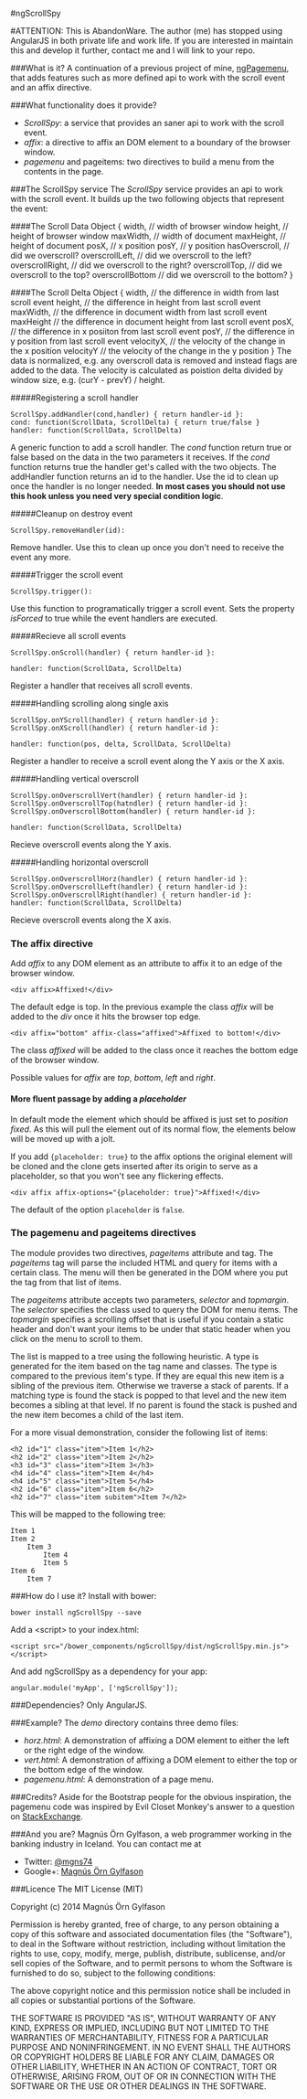 #ngScrollSpy

#ATTENTION: This is AbandonWare. The author (me) has stopped using AngularJS in both private life and work life. If you are interested in maintain this and develop it further, contact me and I will link to your repo.

###What is it?
A continuation of a previous project of mine, [ngPagemenu](https://github.com/mg/ngPagemenu), that adds features such as more defined api to work with the scroll event and an affix directive.

###What functionality does it provide?

+ *ScrollSpy*: a service that provides an saner api to work with the scroll event.
+ *affix*: a directive to affix an DOM element to a boundary of the browser window.
+ *pagemenu* and pageitems: two directives to build a menu from the contents in the page.

###The ScrollSpy service
The *ScrollSpy* service provides an api to work with the scroll event. It builds up the two following objects that represent the event:

####The Scroll Data Object
    {
        width,              // width of browser window
        height,             // height of browser window
        maxWidth,           // width of document
        maxHeight,          // height of document
        posX,               // x position
        posY,               // y position
        hasOverscroll,      // did we overscroll?
        overscrollLeft,     // did we overscroll to the left?
        overscrollRight,    // did we overscroll to the right?
        overscrollTop,      // did we overscroll to the top?
        overscrollBottom    // did we overscroll to the bottom?
    }

####The Scroll Delta Object
    {
        width,      // the difference in width from last scroll event
        height,     // the difference in height from last scroll event
        maxWidth,   // the difference in document width from last scroll event
        maxHeight   // the difference in document height from last scroll event
        posX,       // the difference in x posiiton from last scroll event
        posY,       // the difference in y position from last scroll event
        velocityX,  // the velocity of the change in the x position
        velocityY   // the velocity of the change in the y position
    }
The data is normalized, e.g. any overscroll data is removed and instead flags are added to the data. The velocity is calculated as poistion delta divided by window size, e.g. (curY - prevY) / height.

#####Registering a scroll handler

    ScrollSpy.addHandler(cond,handler) { return handler-id }:
    cond: function(ScrollData, ScrollDelta) { return true/false }
    handler: function(ScrollData, ScrollDelta)

A generic function to add a scroll handler. The *cond* function return true or false based on the data in the two parameters it receives. If the *cond* function returns true the handler get's called with the two objects. The addHandler function returns an id to the handler. Use the id to clean up once the handler is no longer needed. **In most cases you should not use this hook unless you need very special condition logic**.

#####Cleanup on destroy event

    ScrollSpy.removeHandler(id):

Remove handler. Use this to clean up once you don't need to receive the event any more.

#####Trigger the scroll event

    ScrollSpy.trigger(): 

Use this function to programatically trigger a scroll event. Sets the property *isForced* to true while the event handlers are executed.

#####Recieve all scroll events

    ScrollSpy.onScroll(handler) { return handler-id }:
    
    handler: function(ScrollData, ScrollDelta)

Register a handler that receives all scroll events.

#####Handling scrolling along single axis

    ScrollSpy.onYScroll(handler) { return handler-id }:
    ScrollSpy.onXScroll(handler) { return handler-id }:
    
    handler: function(pos, delta, ScrollData, ScrollDelta)

Register a handler to receive a scroll event along the Y axis or the X axis.

#####Handling vertical overscroll

    ScrollSpy.onOverscrollVert(handler) { return handler-id }:
    ScrollSpy.onOverscrollTop(hatndler) { return handler-id }:
    ScrollSpy.onOverscrollBottom(handler) { return handler-id }:
    
    handler: function(ScrollData, ScrollDelta)

Recieve overscroll events along the Y axis.

#####Handling horizontal overscroll

    ScrollSpy.onOverscrollHorz(handler) { return handler-id }:
    ScrollSpy.onOverscrollLeft(handler) { return handler-id }:
    ScrollSpy.onOverscrollRight(handler) { return handler-id }:
    handler: function(ScrollData, ScrollDelta)

Recieve overscroll events along the X axis.

### The affix directive
Add *affix* to any DOM element as an attribute to affix it to an edge of the browser window. 

    <div affix>Affixed!</div>

The default edge is top. In the previous example the class *affix* will be added to the *div* once it hits the browser top edge.

    <div affix="bottom" affix-class="affixed">Affixed to bottom!</div>

The class *affixed* will be added to the class once it reaches the bottom edge of the browser window.

Possible values for *affix* are *top*, *bottom*, *left* and *right*.

#### More fluent passage by adding a *placeholder*
In default mode the element which should be affixed is just set to *position fixed*.
As this will pull the element out of its normal flow, the elements below will be
moved up with a jolt.

If you add `{placeholder: true}` to the affix options the original element will be cloned
and the clone gets inserted after its origin to serve as a placeholder, so that you
won't see any flickering effects.

    <div affix affix-options="{placeholder: true}">Affixed!</div>

The default of the option `placeholder` is `false`.

### The pagemenu and pageitems directives
The module provides two directives, *pageitems* attribute and *<pagemenu>* tag. The *pageitems* tag will parse the included HTML and query for items with a certain class. The menu will then be generated in the DOM where you put the *<pagemenu>* tag from that list of items. 

The *pageitems* attribute accepts two parameters, *selector* and *topmargin*. The *selector* specifies the class used to query the DOM for menu items. The *topmargin* specifies a scrolling offset that is useful if you contain a static header and don't want your items to be under that static header when you click on the menu to scroll to them.

The list is mapped to a tree using the following heuristic. A type is generated for the item based on the tag name and classes. The type is compared to the previous item's type. If they are equal this new item is a sibling of the previous item. Otherwise we traverse a stack of parents. If a matching type is found the stack is popped to that level and the new item becomes a sibling at that level. If no parent is found the stack is pushed and the new item becomes a child of the last item.

For a more visual demonstration, consider the following list of items:

    <h2 id="1" class="item">Item 1</h2>
    <h2 id="2" class="item">Item 2</h2>
    <h3 id="3" class="item">Item 3</h3>
    <h4 id="4" class="item">Item 4</h4>
    <h4 id="5" class="item">Item 5</h4>
    <h2 id="6" class="item">Item 6</h2>
    <h2 id="7" class="item subitem">Item 7</h2>

This will be mapped to the following tree:

    Item 1
    Item 2
        Item 3
            Item 4
            Item 5
    Item 6
        Item 7

###How do I use it?
Install with bower:

    bower install ngScrollSpy --save

Add a &lt;script&gt; to your index.html:

    <script src="/bower_components/ngScrollSpy/dist/ngScrollSpy.min.js"></script>

And add ngScrollSpy as a dependency for your app:

    angular.module('myApp', ['ngScrollSpy']);

###Dependencies?
Only AngularJS.

###Example?
The *demo* directory contains three demo files:

+ *horz.html*: A demonstration of affixing a DOM element to either the left or the right edge of the window.
+ *vert.html*: A demonstration of affixing a DOM element to either the top or the bottom edge of the window.
+ *pagemenu.html*: A demonstration of a page menu.

###Credits?
Aside for the Bootstrap people for the obvious inspiration, the pagemenu code was inspired by Evil Closet Monkey's answer to a question on [StackExchange](http://stackoverflow.com/questions/17470370/how-to-implement-a-scrollspy-in-angular-js-the-right-way).

###And you are?
Magnús Örn Gylfason, a web programmer working in the banking industry in Iceland. You can contact me at

+ Twitter: [@mgns74](https://www.twitter.com/mgns74)
+ Google+: [Magnús Örn Gylfason](https://plus.google.com/u/0/+MagnúsÖrnGylfason/posts)

###Licence
The MIT License (MIT)

Copyright (c) 2014 Magnús Örn Gylfason

Permission is hereby granted, free of charge, to any person obtaining a copy
of this software and associated documentation files (the "Software"), to deal
in the Software without restriction, including without limitation the rights
to use, copy, modify, merge, publish, distribute, sublicense, and/or sell
copies of the Software, and to permit persons to whom the Software is
furnished to do so, subject to the following conditions:

The above copyright notice and this permission notice shall be included in all
copies or substantial portions of the Software.

THE SOFTWARE IS PROVIDED "AS IS", WITHOUT WARRANTY OF ANY KIND, EXPRESS OR
IMPLIED, INCLUDING BUT NOT LIMITED TO THE WARRANTIES OF MERCHANTABILITY,
FITNESS FOR A PARTICULAR PURPOSE AND NONINFRINGEMENT. IN NO EVENT SHALL THE
AUTHORS OR COPYRIGHT HOLDERS BE LIABLE FOR ANY CLAIM, DAMAGES OR OTHER
LIABILITY, WHETHER IN AN ACTION OF CONTRACT, TORT OR OTHERWISE, ARISING FROM,
OUT OF OR IN CONNECTION WITH THE SOFTWARE OR THE USE OR OTHER DEALINGS IN THE
SOFTWARE.
